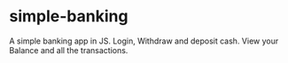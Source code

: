 # simple-banking
A simple banking app in JS. Login, Withdraw and deposit cash. View your Balance and all the transactions.

